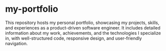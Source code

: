 # my-portfolio
This repository hosts my personal portfolio, showcasing my projects, skills, and experiences as a product-driven software engineer. It includes detailed information about my work, achievements, and the technologies I specialize in, with well-structured code, responsive design, and user-friendly navigation.
